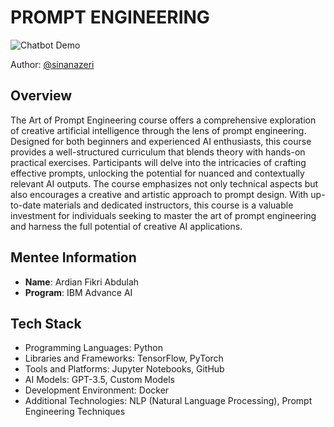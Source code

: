# PROMPT ENGINEERING

![Chatbot Demo](https://i.pinimg.com/originals/6b/c9/da/6bc9daa53be05654c3c2d8601d34d85a.jpg)

Author: [@sinanazeri](https://github.com/sinanazeri)

## Overview

The Art of Prompt Engineering course offers a comprehensive exploration of creative artificial intelligence through the lens of prompt engineering. Designed for both beginners and experienced AI enthusiasts, this course provides a well-structured curriculum that blends theory with hands-on practical exercises. Participants will delve into the intricacies of crafting effective prompts, unlocking the potential for nuanced and contextually relevant AI outputs. The course emphasizes not only technical aspects but also encourages a creative and artistic approach to prompt design. With up-to-date materials and dedicated instructors, this course is a valuable investment for individuals seeking to master the art of prompt engineering and harness the full potential of creative AI applications.
## Mentee Information

- **Name**: Ardian Fikri Abdulah
- **Program**: IBM Advance AI

## Tech Stack

- Programming Languages: Python
- Libraries and Frameworks: TensorFlow, PyTorch
- Tools and Platforms: Jupyter Notebooks, GitHub
- AI Models: GPT-3.5, Custom Models
- Development Environment: Docker
- Additional Technologies: NLP (Natural Language Processing), Prompt Engineering Techniques
